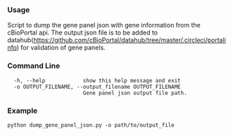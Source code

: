 ### Usage
Script to dump the gene panel json with gene information from the cBioPortal api. The output json file is to be added to datahub(https://github.com/cBioPortal/datahub/tree/master/.circleci/portalinfo) for validation of gene panels.

### Command Line
```
  -h, --help            show this help message and exit
  -o OUTPUT_FILENAME, --output_filename OUTPUT_FILENAME
                        Gene panel json output file path.
```

### Example
```
python dump_gene_panel_json.py -o path/to/output_file
```
